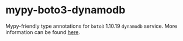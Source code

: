 # mypy-boto3-dynamodb

Mypy-friendly type annotations for `boto3` 1.10.19 `dynamodb` service.
More information can be found [here](https://github.com/vemel/mypy_boto3).